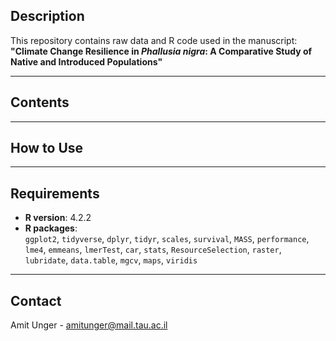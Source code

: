 ## Description
This repository contains raw data and R code used in the manuscript:  
**"Climate Change Resilience in *Phallusia nigra*: A Comparative Study of Native and Introduced Populations"**

---

## Contents



---

## How to Use



---

## Requirements

- **R version**: 4.2.2  
- **R packages**:  
  `ggplot2`, `tidyverse`, `dplyr`, `tidyr`, `scales`, `survival`, `MASS`, `performance`, `lme4`, `emmeans`, `lmerTest`, `car`, `stats`, `ResourceSelection`, `raster`, `lubridate`, `data.table`, `mgcv`, `maps`, `viridis`

---

## Contact
Amit Unger - amitunger@mail.tau.ac.il
